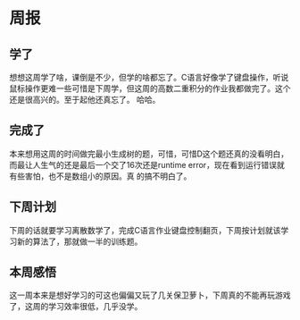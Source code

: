 # **周报**
## **学了**
想想这周学了啥，课倒是不少，但学的啥都忘了。C语言好像学了键盘操作，听说鼠标操作更难一些可惜是下周学，但这周的高数二重积分的作业我都做完了。这个还是很高兴的。至于起他还真忘了。
哈哈。
## **完成了**
本来想用这周的时间做完最小生成树的题，可惜，可惜D这个题还真的没看明白，而最让人生气的还是最后一个交了16次还是runtime error，现在看到运行错误就有些害怕，也不是数组小的原因。真
的搞不明白了。
## **下周计划**
下周的话就要学习离散数学了，完成C语言作业键盘控制翻页，下周按计划就该学习新的算法了，那就做一半的训练题。
## **本周感悟**
这一周本来是想好学习的可这也偏偏又玩了几关保卫萝卜，下周真的不能再玩游戏了，这周的学习效率很低，几乎没学。
